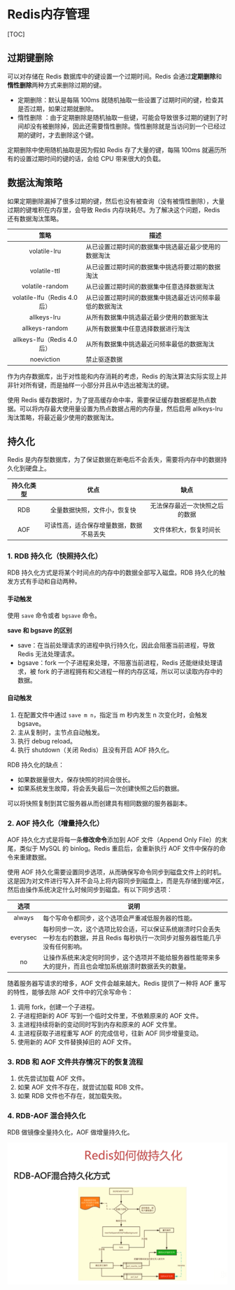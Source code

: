 # Redis内存管理

[TOC]

## 过期键删除

可以对存储在 Redis 数据库中的键设置一个过期时间。Redis 会通过**定期删除**和**惰性删除**两种方式来删除过期的键。

- 定期删除：默认是每隔 100ms 就随机抽取一些设置了过期时间的键，检查其是否过期，如果过期就删除。
- 惰性删除 ：由于定期删除是随机抽取一些键，可能会导致很多过期的键到了时间却没有被删除掉，因此还需要惰性删除。惰性删除就是当访问到一个已经过期的键时，才去删除这个键。

定期删除中使用随机抽取是因为假如 Redis 存了大量的键，每隔 100ms 就遍历所有的设置过期时间的键的话，会给 CPU 带来很大的负载。

## 数据汰淘策略

如果定期删除漏掉了很多过期的键，然后也没有被查询（没有被惰性删除），大量过期的键堆积在内存里，会导致 Redis 内存块耗尽。为了解决这个问题，Redis 还有数据淘汰策略。

|             策略             |                        描述                         |
| :-------------------------: | --------------------------------------------------- |
|        volatile-lru         | 从已设置过期时间的数据集中挑选最近最少使用的数据淘汰     |
|        volatile-ttl         | 从已设置过期时间的数据集中挑选将要过期的数据淘汰        |
|       volatile-random       | 从已设置过期时间的数据集中任意选择数据淘汰              |
| volatile-lfu（Redis 4.0 后） | 从已设置过期时间的数据集中挑选最近访问频率最低的数据淘汰 |
|         allkeys-lru         | 从所有数据集中挑选最近最少使用的数据淘汰                |
|       allkeys-random        | 从所有数据集中任意选择数据进行淘汰                     |
| allkeys-lfu（Redis 4.0 后）  | 从所有数据集中挑选最近问频率最低的数据淘汰              |
|         noeviction          | 禁止驱逐数据                                         |

作为内存数据库，出于对性能和内存消耗的考虑，Redis 的淘汰算法实际实现上并非针对所有键，而是抽样一小部分并且从中选出被淘汰的键。

使用 Redis 缓存数据时，为了提高缓存命中率，需要保证缓存数据都是热点数据。可以将内存最大使用量设置为热点数据占用的内存量，然后启用 allkeys-lru 淘汰策略，将最近最少使用的数据淘汰。

## 持久化

Redis 是内存型数据库，为了保证数据在断电后不会丢失，需要将内存中的数据持久化到硬盘上。

| 持久化类型 |                 优点                  |             缺点             |
| :-------: | :----------------------------------: | :-------------------------: |
|    RDB    |      全量数据快照，文件小，恢复快       | 无法保存最近一次快照之后的数据 |
|    AOF    | 可读性高，适合保存增量数据，数据不易丢失 |    文件体积大，恢复时间长     |

### 1. RDB 持久化（快照持久化）

RDB 持久化方式是将某个时间点的内存中的数据全部写入磁盘。RDB 持久化的触发方式有手动和自动两种。

#### 手动触发

使用 `save` 命令或者 `bgsave` 命令。

**save 和 bgsave 的区别**

- save：在当前处理请求的进程中执行持久化，因此会阻塞当前进程，导致 Redis 无法处理请求。
- bgsave：fork 一个子进程来处理，不阻塞当前进程，Redis 还能继续处理请求，被 fork 的子进程拥有和父进程一样的内存区域，所以可以读取内存中的数据。

#### 自动触发

1. 在配置文件中通过 `save m n`，指定当 m 秒内发生 n 次变化时，会触发 bgsave。
2. 主从复制时，主节点自动触发。
3. 执行 debug reload。
4. 执行 shutdown（关闭 Redis）且没有开启 AOF 持久化。

RDB 持久化的缺点：

- 如果数据量很大，保存快照的时间会很长。
- 如果系统发生故障，将会丢失最后一次创建快照之后的数据。

可以将快照复制到其它服务器从而创建具有相同数据的服务器副本。

### 2. AOF 持久化（增量持久化）

AOF 持久化方式是将每一条**修改命令**添加到 AOF 文件（Append Only File）的末尾，类似于 MySQL 的 binlog。Redis 重启后，会重新执行 AOF 文件中保存的命令来重建数据。

使用 AOF 持久化需要设置同步选项，从而确保写命令同步到磁盘文件上的时机。这是因为对文件进行写入并不会马上将内容同步到磁盘上，而是先存储到缓冲区，然后由操作系统决定什么时候同步到磁盘。有以下同步选项：

|   选项   |                                                           说明                                                           |
| :------: | ------------------------------------------------------------------------------------------------------------------------ |
|  always  | 每个写命令都同步，这个选项会严重减低服务器的性能。                                                                           |
| everysec | 每秒同步一次，这个选项比较合适，可以保证系统崩溃时只会丢失一秒左右的数据，并且 Redis 每秒执行一次同步对服务器性能几乎没有任何影响。 |
|    no    | 让操作系统来决定何时同步，这个选项并不能给服务器性能带来多大的提升，而且也会增加系统崩溃时数据丢失的数量。                        |

随着服务器写请求的增多，AOF 文件会越来越大。Redis 提供了一种将 AOF 重写的特性，能够去除 AOF 文件中的冗余写命令：

1. 调用 fork，创建一个子进程。
2. 子进程把新的 AOF 写到一个临时文件里，不依赖原来的 AOF 文件。
3. 主进程持续将新的变动同时写到内存和原来的 AOF 文件里。
4. 主进程获取子进程重写 AOF 的完成信号，往新 AOF 同步增量变动。
5. 使用新的 AOF 文件替换掉旧的 AOF 文件。

### 3. RDB 和 AOF 文件共存情况下的恢复流程

1. 优先尝试加载 AOF 文件。
2. 如果 AOF 文件不存在，就尝试加载 RDB 文件。
3. 如果 RDB 文件也不存在，就加载失败。

### 4. RDB-AOF 混合持久化

RDB 做镜像全量持久化，AOF 做增量持久化。

![](images/20190724092733602_24515.png)